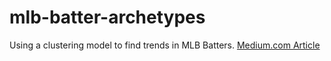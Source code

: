 # mlb-batter-archetypes

Using a clustering model to find trends in MLB Batters. [Medium.com Article](https://medium.com/@ams2509/mlb-archetypes-using-clustering-to-find-trends-in-batter-approaches-679f56fb5815)
